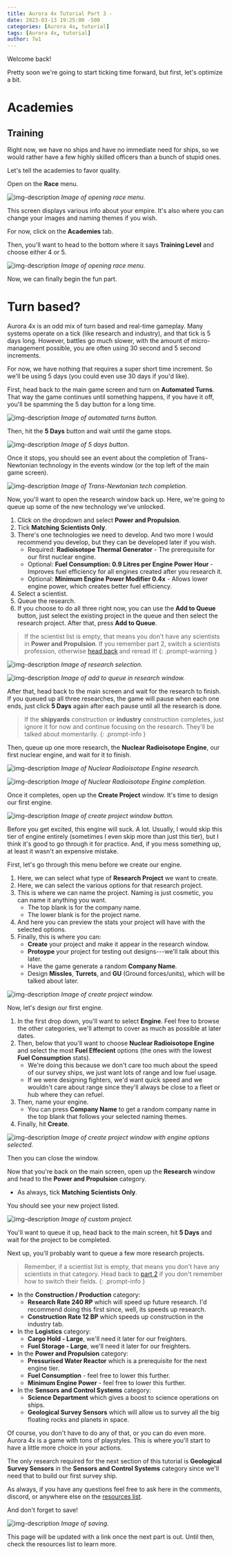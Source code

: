 ```yaml
---
title: Aurora 4x Tutorial Part 3 - 
date: 2023-03-13 19:25:00 -500
categories: [Aurora 4x, tutorial]
tags: [Aurora 4x, tutorial]
author: 7w1
---
```


Welcome back!

Pretty soon we're going to start ticking time forward, but first, let's optimize a bit.

# Academies

## Training

Right now, we have no ships and have no immediate need for ships, so we would rather have a few highly skilled officers than a bunch of stupid ones.

Let's tell the academies to favor quality.

Open on the **Race** menu.

![img-description](/assets/img/aurora4x/tutorial3/race1.png)
_Image of opening race menu._

This screen displays various info about your empire. It's also where you can change your images and naming themes if you wish.

For now, click on the **Academies** tab.

Then, you'll want to head to the bottom where it says **Training Level** and choose either 4 or 5. 

![img-description](/assets/img/aurora4x/tutorial3/race2.png)
_Image of opening race menu._

Now, we can finally begin the fun part.

# Turn based?

Aurora 4x is an odd mix of turn based and real-time gameplay. Many systems operate on a tick (like research and industry), and that tick is 5 days long. However, battles go much slower, with the amount of micro-management possible, you are often using 30 second and 5 second increments.

For now, we have nothing that requires a super short time increment. So we'll be using 5 days (you could even use 30 days if you'd like).

First, head back to the main game screen and turn on **Automated Turns**. That way the game continues until something happens, if you have it off, you'll be spamming the 5 day button for a long time.

![img-description](/assets/img/aurora4x/tutorial3/autoturns.png)
_Image of automated turns button._

Then, hit the **5 Days** button and wait until the game stops.

![img-description](/assets/img/aurora4x/tutorial3/5day.png)
_Image of 5 days button._

Once it stops, you should see an event about the completion of Trans-Newtonian technology in the events window (or the top left of the main game screen).

![img-description](/assets/img/aurora4x/tutorial3/event1.png)
_Image of Trans-Newtonian tech completion._

Now, you'll want to open the research window back up. Here, we're going to queue up some of the new technology we've unlocked.

1. Click on the dropdown and select **Power and Propulsion**.
2. Tick **Matching Scientists Only**.
3. There's one technologies we need to develop. And two more I would recommend you develop, but they can be developed later if you wish.
    - Required: **Radioisotope Thermal Generator** - The prerequisite for our first nuclear engine.
    - Optional: **Fuel Consumption: 0.9 Litres per Engine Power Hour** - Improves fuel efficiency for all engines created after you research it.
    - Optional: **Minimum Engine Power Modifier 0.4x** - Allows lower engine power, which creates better fuel efficiency.
4. Select a scientist.
5. Queue the research.
6. If you choose to do all three right now, you can use the **Add to Queue** button, just select the existing project in the queue and then select the research project. After that, press **Add to Queue**.

> If the scientist list is empty, that means you don't have any scientists in **Power and Propulsion**. If you remember part 2, switch a scientists profession, otherwise [head back](https://7w1.github.io/posts/tutorial2/#switching-professions) and reread it!
{: .prompt-warning }

![img-description](/assets/img/aurora4x/tutorial3/research1.png)
_Image of research selection._

![img-description](/assets/img/aurora4x/tutorial3/research2.png)
_Image of add to queue in research window._

After that, head back to the main screen and wait for the research to finish. If you queued up all three researches, the game will pause when each one ends, just click **5 Days** again after each pause until all the research is done.

> If the **shipyards** construction or **industry** construction completes, just ignore it for now and continue focusing on the research. They'll be talked about momentarily.
{: .prompt-info }

Then, queue up one more research, the **Nuclear Radioisotope Engine**, our first nuclear engine, and wait for it to finish.

![img-description](/assets/img/aurora4x/tutorial3/research3.png)
_Image of Nuclear Radioisotope Engine research._

![img-description](/assets/img/aurora4x/tutorial3/event2.png)
_Image of Nuclear Radioisotope Engine completion._

Once it completes, open up the **Create Project** window. It's time to design our first engine.

![img-description](/assets/img/aurora4x/tutorial3/create1.png)
_Image of create project window button._

Before you get excited, this engine will suck. A lot. Usually, I would skip this tier of engine entirely (sometimes I even skip more than just this tier), but I think it's good to go through it for practice. And, if you mess something up, at least it wasn't an expensive mistake.

First, let's go through this menu before we create our engine.

1. Here, we can select what type of **Research Project** we want to create.
2. Here, we can select the various options for that research project.
3. This is where we can name the project. Naming is just cosmetic, you can name it anything you want.
    - The top  blank is for the company name.
    - The lower blank is for the project name.
4. And here you can preview the stats your project will have with the selected options.
5. Finally, this is where you can:
    - **Create** your project and make it appear in the research window.
    - **Protoype** your project for testing out designs---we'll talk about this later.
    - Have the game generate a random **Company Name**.
    - Design **Missles**, **Turrets**, and **GU** (Ground forces/units), which will be talked about later.

![img-description](/assets/img/aurora4x/tutorial3/engine1.png)
_Image of create project window._

Now, let's design our first engine.

1. In the first drop down, you'll want to select **Engine**. Feel free to browse the other categories, we'll attempt to cover as much as possible at later dates.
2. Then, below that you'll want to choose **Nuclear Radioisotope Engine** and select the most **Fuel Effecient** options (the ones with the lowest **Fuel Consumption** stats).
    - We're doing this because we don't care too much about the speed of our survey ships, we just want lots of range and low fuel usage.
    - If we were designing fighters, we'd want quick speed and we wouldn't care about range since they'll always be close to a fleet or hub where they can refuel.
3. Then, name your engine.
    - You can press **Company Name** to get a random company name in the top blank that follows your selected naming themes.
4. Finally, hit **Create**.

![img-description](/assets/img/aurora4x/tutorial3/engine2.png)
_Image of create project window with engine options selected._

Then you can close the window.

Now that you're back on the main screen, open up the **Research** window and head to the **Power and Propulsion** category.

- As always, tick **Matching Scientists Only**.

You should see your new project listed.

![img-description](/assets/img/aurora4x/tutorial3/research4.png)
_Image of custom project._

You'll want to queue it up, head back to the main screen, hit **5 Days** and wait for the project to be completed.

Next up, you'll probably want to queue a few more research projects.

> Remember, if a scientist list is empty, that means you don't have any scientists in that category. Head back to [part 2](https://7w1.github.io/posts/tutorial2/#switching-professions) if you don't remember how to switch their fields.
{: .prompt-info }

- In the **Construction / Production** category:
    - **Research Rate 240 RP** which will speed up future research. I'd recommend doing this first since, well, its speeds up research.
    - **Construction Rate 12 BP** which speeds up construction in the industry tab.
- In the **Logistics** category:
    - **Cargo Hold - Large**, we'll need it later for our freighters.
    - **Fuel Storage - Large**, we'll need it later for our freighters.
- In the **Power and Propulsion** category:
    - **Pressurised Water Reactor** which is a prerequisite for the next engine tier.
    - **Fuel Consumption** - feel free to lower this further.
    - **Minimum Engine Power** - feel free to lower this further.
- In the **Sensors and Control Systems** category:
    - **Science Department** which gives a boost to science operations on ships.
    - **Geological Survey Sensors** which will allow us to survey all the big floating rocks and planets in space.

Of course, you don't have to do any of that, or you can do even more. Aurora 4x is a game with tons of playstyles. This is where you'll start to have a little more choice in your actions.

The only research required for the next section of this tutorial is **Geological Survey Sensors** in the **Sensors and Control Systems** category since we'll need that to build our first survey ship.

As always, if you have any questions feel free to ask here in the comments, discord, or anywhere else on the [resources list](https://7w1.github.io/posts/resources/).

And don't forget to save!

![img-description](/assets/img/aurora4x/save.png)
_Image of saving._

This page will be updated with a link once the next part is out. Until then, check the resources list to learn more.